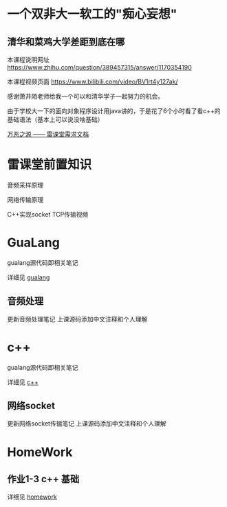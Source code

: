 # 一个双非大一软工的"痴心妄想"

## 清华和菜鸡大学差距到底在哪

本课程说明网址
https://www.zhihu.com/question/389457315/answer/1170354190

本课程视频页面
https://www.bilibili.com/video/BV1rt4y127ak/

感谢萧井陌老师给我一个可以和清华学子一起努力的机会。

由于学校大一下的面向对象程序设计用java讲的，于是花了6个小时看了看c++的基础语法（基本上可以说没啥基础）

[万恶之源 —— 雷课堂需求文档](清华自动化大一C++课的“大”作业需求文档.md)

# 雷课堂前置知识

音频采样原理

网络传输原理

C++实现socket TCP传输视频

# GuaLang
gualang源代码即相关笔记

详细见 [gualang](./gualang)

## 音频处理

更新音频处理笔记
上课源码添加中文注释和个人理解

# c++
gualang源代码即相关笔记

详细见 [c++](./c++)

## 网络socket

更新网络socket传输笔记
上课源码添加中文注释和个人理解

# HomeWork

## 作业1-3 c++ 基础

详细见 [homework](./homework) 


